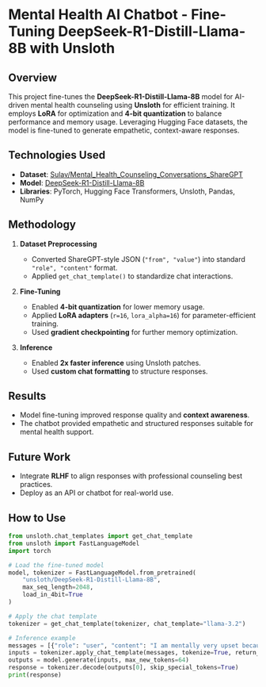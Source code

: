 # Mental Health AI Chatbot - Fine-Tuning DeepSeek-R1-Distill-Llama-8B with Unsloth

## Overview
This project fine-tunes the **DeepSeek-R1-Distill-Llama-8B** model for AI-driven mental health counseling using **Unsloth** for efficient training. It employs **LoRA** for optimization and **4-bit quantization** to balance performance and memory usage. Leveraging Hugging Face datasets, the model is fine-tuned to generate empathetic, context-aware responses.

## Technologies Used
- **Dataset**: [Sulav/Mental_Health_Counseling_Conversations_ShareGPT](https://huggingface.co/datasets/Sulav/mental_health_counseling_conversations_sharegpt)
- **Model**: [DeepSeek-R1-Distill-Llama-8B](https://huggingface.co/unsloth/DeepSeek-R1-Distill-Llama-8B)
- **Libraries**: PyTorch, Hugging Face Transformers, Unsloth, Pandas, NumPy

## Methodology
1. **Dataset Preprocessing**
   - Converted ShareGPT-style JSON (`"from", "value"`) into standard `"role", "content"` format.
   - Applied `get_chat_template()` to standardize chat interactions.

2. **Fine-Tuning**
   - Enabled **4-bit quantization** for lower memory usage.
   - Applied **LoRA adapters** (`r=16`, `lora_alpha=16`) for parameter-efficient training.
   - Used **gradient checkpointing** for further memory optimization.

3. **Inference**
   - Enabled **2x faster inference** using Unsloth patches.
   - Used **custom chat formatting** to structure responses.

## Results
- Model fine-tuning improved response quality and **context awareness**.
- The chatbot provided empathetic and structured responses suitable for mental health support.

## Future Work
- Integrate **RLHF** to align responses with professional counseling best practices.
- Deploy as an API or chatbot for real-world use.

## How to Use
```python
from unsloth.chat_templates import get_chat_template
from unsloth import FastLanguageModel
import torch

# Load the fine-tuned model
model, tokenizer = FastLanguageModel.from_pretrained(
    "unsloth/DeepSeek-R1-Distill-Llama-8B",
    max_seq_length=2048,
    load_in_4bit=True
)

# Apply the chat template
tokenizer = get_chat_template(tokenizer, chat_template="llama-3.2")

# Inference example
messages = [{"role": "user", "content": "I am mentally very upset because I failed my job interview today"}]
inputs = tokenizer.apply_chat_template(messages, tokenize=True, return_tensors="pt").to("cuda")
outputs = model.generate(inputs, max_new_tokens=64)
response = tokenizer.decode(outputs[0], skip_special_tokens=True)
print(response)

